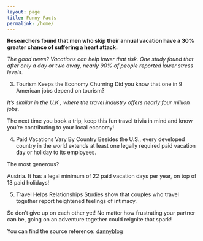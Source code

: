 ```yaml
---
layout: page
title: Funny Facts
permalink: /home/
---
```



**Researchers found that men who skip their annual vacation have a 30% greater chance of suffering a heart attack.**

*The good news? Vacations can help lower that risk. One study found that after only a day or two away, nearly 90% of people reported lower stress levels.*

3. Tourism Keeps the Economy Churning
Did you know that one in 9 American jobs depend on tourism?

*It’s similar in the U.K., where the travel industry offers nearly four million jobs.*

The next time you book a trip, keep this fun travel trivia in mind and know you’re contributing to your local economy!

4. Paid Vacations Vary By Country
Besides the U.S., every developed country in the world extends at least one legally required paid vacation day or holiday to its employees. 

The most generous?

Austria. It has a legal minimum of 22 paid vacation days per year, on top of 13 paid holidays!

5. Travel Helps Relationships
Studies show that couples who travel together report heightened feelings of intimacy.

So don’t give up on each other yet! No matter how frustrating your partner can be, going on an adventure together could reignite that spark!


You can find the source reference:
[dannyblog](https://www.whatsdannydoing.com/blog/interesting-facts-about-travelling)



